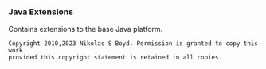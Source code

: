 ### Java Extensions

Contains extensions to the base Java platform.

```
Copyright 2010,2023 Nikolas S Boyd. Permission is granted to copy this work 
provided this copyright statement is retained in all copies.
```
